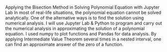 Applying the Bisection Method in Solving Polynomial Equation with Jupyter Lab
In most of real-life situations, the polynomial equation cannot be 
solved analytically. One of the alternative ways is to find the solution 
using numerical analysis. I will use Jupyter Lab & Python 
to program and carry out the numerical analysis in approximating the 
solution of a polynomial equation.  I used numpy to plot functions and Pandas for data analysis.
By applying Intermediate Value Theorem several times in a nested interval, one 
can find an approximate answer of the zero of a function. 
